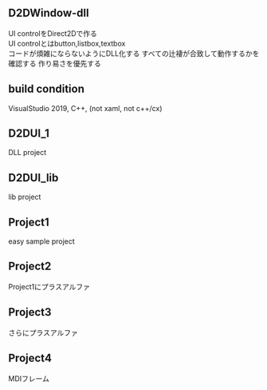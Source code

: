 ## D2DWindow-dll
UI controlをDirect2Dで作る  
UI controlとはbutton,listbox,textbox  
コードが煩雑にならないようにDLL化する
すべての辻褄が合致して動作するかを確認する
作り易さを優先する

## build condition
VisualStudio 2019, C++, (not xaml, not c++/cx)

## D2DUI_1
DLL project
## D2DUI_lib
lib project
## Project1
easy sample project
## Project2
Project1にプラスアルファ
## Project3
さらにプラスアルファ
## Project4
MDIフレーム

